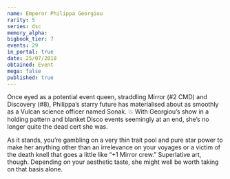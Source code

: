 ```yaml
---
name: Emperor Philippa Georgiou
rarity: 5
series: dsc
memory_alpha:
bigbook_tier: 7
events: 29
in_portal: true
date: 25/07/2018
obtained: Event
mega: false
published: true
---
```


Once eyed as a potential event queen, straddling Mirror (#2 CMD) and Discovery (#8), Philippa’s starry future has materialised about as smoothly as a Vulcan science officer named Sonak. 💥 With Georgiou’s show in a holding pattern and blanket Disco events seemingly at an end, she’s no longer quite the dead cert she was.

As it stands, you’re gambling on a very thin trait pool and pure star power to make her anything other than an irrelevance on your voyages or a victim of the death knell that goes a little like “+1 Mirror crew.” Superlative art, though. Depending on your aesthetic taste, she might well be worth taking on that basis alone.
